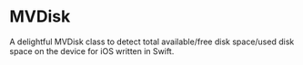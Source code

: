 MVDisk
======

A delightful MVDisk class to detect total available/free disk space/used disk space on the device for iOS written in Swift.
